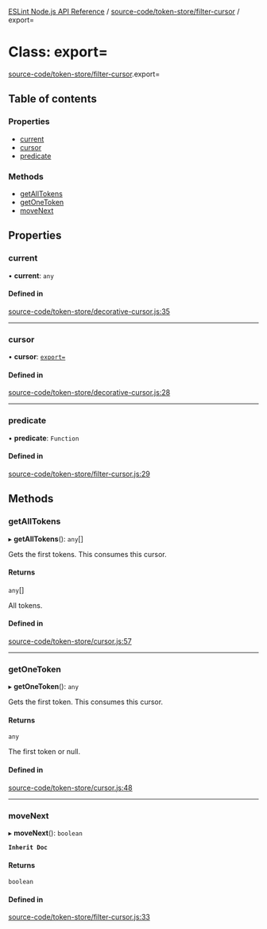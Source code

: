 [ESLint Node.js API Reference](../index.md) / [source-code/token-store/filter-cursor](../modules/source_code_token_store_filter_cursor.md) / export=

# Class: export=

[source-code/token-store/filter-cursor](../modules/source_code_token_store_filter_cursor.md).export=

## Table of contents

### Properties

* [current](source_code_token_store_filter_cursor.export_.md#current)
* [cursor](source_code_token_store_filter_cursor.export_.md#cursor)
* [predicate](source_code_token_store_filter_cursor.export_.md#predicate)

### Methods

* [getAllTokens](source_code_token_store_filter_cursor.export_.md#getalltokens)
* [getOneToken](source_code_token_store_filter_cursor.export_.md#getonetoken)
* [moveNext](source_code_token_store_filter_cursor.export_.md#movenext)

## Properties

### current

• **current**: `any`

#### Defined in

[source-code/token-store/decorative-cursor.js:35](https://github.com/bpmutter/eslint/blob/fd0ad7338/lib/source-code/token-store/decorative-cursor.js#L35)

___

### cursor

• **cursor**: [`export=`](source_code_token_store_cursor.export_.md)

#### Defined in

[source-code/token-store/decorative-cursor.js:28](https://github.com/bpmutter/eslint/blob/fd0ad7338/lib/source-code/token-store/decorative-cursor.js#L28)

___

### predicate

• **predicate**: `Function`

#### Defined in

[source-code/token-store/filter-cursor.js:29](https://github.com/bpmutter/eslint/blob/fd0ad7338/lib/source-code/token-store/filter-cursor.js#L29)

## Methods

### getAllTokens

▸ **getAllTokens**(): `any`[]

Gets the first tokens.
This consumes this cursor.

#### Returns

`any`[]

All tokens.

#### Defined in

[source-code/token-store/cursor.js:57](https://github.com/bpmutter/eslint/blob/fd0ad7338/lib/source-code/token-store/cursor.js#L57)

___

### getOneToken

▸ **getOneToken**(): `any`

Gets the first token.
This consumes this cursor.

#### Returns

`any`

The first token or null.

#### Defined in

[source-code/token-store/cursor.js:48](https://github.com/bpmutter/eslint/blob/fd0ad7338/lib/source-code/token-store/cursor.js#L48)

___

### moveNext

▸ **moveNext**(): `boolean`

**`Inherit Doc`**

#### Returns

`boolean`

#### Defined in

[source-code/token-store/filter-cursor.js:33](https://github.com/bpmutter/eslint/blob/fd0ad7338/lib/source-code/token-store/filter-cursor.js#L33)

